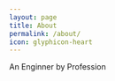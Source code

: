 ```yaml
---
layout: page
title: About
permalink: /about/
icon: glyphicon-heart
---
```


An Enginner by Profession

